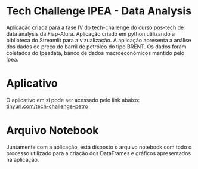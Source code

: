 # Tech Challenge IPEA - Data Analysis
Aplicação criada para a fase IV do tech-challenge do curso pós-tech de data analysis da Fiap-Alura. 
Aplicação criado em python utilizando a biblioteca do Streamlit para a vizualização.
A aplicação apresenta a análise dos dados de preço do barril de petróleo do tipo BRENT.
Os dados foram coletados do Ipeadata, banco de dados macroeconômicos mantido pelo Ipea.

# Aplicativo
O aplicativo em sí pode ser acessado pelo link abaixo:  
[tinyurl.com/tech-challenge-petro](http://tinyurl.com/tech-challenge-petro)

# Arquivo Notebook
Juntamente com a aplicação, está disposto o arquivo notebook com todo o processo utilizado para a criação dos DataFrames e gráficos apresentados na aplicação.
